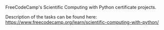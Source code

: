 FreeCodeCamp's Scientific Computing with Python certificate projects.

Description of the tasks can be found here: https://www.freecodecamp.org/learn/scientific-computing-with-python/
